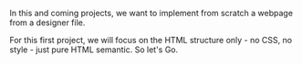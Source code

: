 In this and coming projects, we want to implement from scratch a webpage from a designer file.

For this first project, we will focus on the HTML structure only - no CSS, no style - just pure HTML semantic.
So let's Go.
